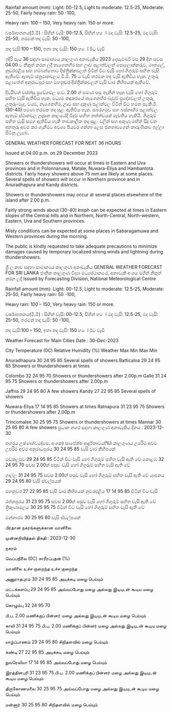 Rainfall amount (mm): Light: 00-12.5, Light to moderate: 12.5-25, Moderate: 25-50, Fairly heavy rain: 50 -100,

Heavy rain: 100 – 150, Very heavy rain: 150 or more.

වර්ෂාපතනය(මි.මී) : සිහින් වැසි: 00-12.5, සිහින් හ ෝ මද වැසි: 12.5-25, මද වැසි: 25-50, තරමක් තද වැසි: 50 -100,

තද වැසි:100 – 150, ඉතා තද වැසි: 150 හ ෝ ඊට වැඩි

ඉදිරි පැය 36 සඳහා සාමාන්‍යය කාලගුණ අනාවැකිය 2023 දෙසැම්බර් මස 29 දින සවස 04.00 ට නිකුත් කරන ලදි නැගෙනහිර සහ ඌව පළාත්වලත් පොලොන්නරුව, මාතලේ, නුවරඑළිය සහ හම්බන්තොට දිස්ත්‍රික්කවලත් විටින් විට වැසි හෝ ගිගුරුම් සහිත වැසි ඇතිවේ. ඇතැම් ස්ත්‍රථානවලට මි.මි. 75 ට වැඩි තරමක තද වැසි ඇතිවිය හැක. උතුරු පළාතේත් අනුරාධපුර සහ මහනුවර දිස්ත්‍රික්කවලත් වැසි වාර කිහිපයක් ඇතිවේ.

දිවයිවන් වස්ත්‍සු ප්‍රවේශවල ප.ව. 2.00 න් පමණ පසු තැනින් තැන වැසි හෝ ගිගුරුම් සහිත වැසි ඇතිවිය හැක. මධ්‍යම කඳුකරයේ නැගෙනහිර බැවුම් ප්‍රදේශවලත් උතුරු, උතුරු-මැද, වයඹ, නැගෙනහිර, ඌව සහ දකුණු පළාත්වල විටින් විට හමන පැ.කි.මී. (30-40) පමණ තරමක තද සුළං ඇතිවිය හැක. සබරගමුව සහ බස්නාහිර පළාත්වල ඇතැම් ස්ථානවල උදෑසන කාලයේදී මීදුම් සහිත තත්ත්වයක් පැවතිය හැකියි. ගිගුරුම් සහිත වැසි සමග ඇතිවිය හැකි තාවකාලික තද සුළං වලින් සහ අකුණු මඟින් සිදු වන අනතුරු අවම කර ගැනීමට අවශ්‍ය පියවර ගන්නා ලෙස ජනතාවගෙන් කාරුණිකව ඉල්ලා සිටිනු ලැබේ.

GENERAL WEATHER FORECAST FOR NEXT 36 HOURS

Issued at 04.00 p.m. on 29 December 2023

Showers or thundershowers will occur at times in Eastern and Uva provinces and in Polonnaruwa, Matale, Nuwara-Eliya and Hambantota districts. Fairly heavy showers above 75 mm are likely at some places. Several spells of showers will occur in Northern province and in Anuradhapura and Kandy districts.

Showers or thundershowers may occur at several places elsewhere of the island after 2.00 p.m.

Fairly strong winds about (30-40) kmph can be expected at times in Eastern slopes of the Central hills and in Northern, North-Central, North-western, Eastern, Uva and Southern provinces.

Misty conditions can be expected at some places in Sabaragamuwa and Western provinces during the morning.

The public is kindly requested to take adequate precautions to minimize damages caused by temporary localized strong winds and lightning during thundershowers.

ශ්‍රී ලංකාව සඳහා සාමාන්‍යය කාලගුණ අනාවැකිය GENERAL WEATHER FORECAST FOR SRI LANKA ජාතික කාලගුණ විද්‍යා මධ්‍යස්ථානයේ, අනාවැකි අංශය මගින් නිකුත් කරන ලදි Issued by Forecasting Division, National Meteorological Centre

Rainfall amount (mm): Light: 00-12.5, Light to moderate: 12.5-25, Moderate: 25-50, Fairly heavy rain: 50 -100,

Heavy rain: 100 – 150, Very heavy rain: 150 or more.

වර්ෂාපතනය(මි.මී) : සිහින් වැසි: 00-12.5, සිහින් හ ෝ මද වැසි: 12.5-25, මද වැසි: 25-50, තරමක් තද වැසි: 50 -100,

තද වැසි:100 – 150, ඉතා තද වැසි: 150 හ ෝ ඊට වැඩි

Weather Forecast for Main Cities Date : 30-Dec-2023

City Temperature (0C) Relative Humidity (%) Weather Max Min Max Min

Anuradhapura 30 24 95 85 Several spells of showers Batticaloa 29 24 95 85 Showers or thundershowers at times

Colombo 32 24 95 70 Showers or thundershowers after 2.00p.m Galle 31 24 95 75 Showers or thundershowers after 2.00p.m

Jaffna 29 24 95 80 A few showers Kandy 27 22 95 85 Several spells of showers

Nuwara-Eliya 17 14 95 85 Showers at times Ratnapura 31 23 95 75 Showers or thundershowers after 2.00p.m

Trincomalee 30 25 95 75 Showers or thundershowers at times Mannar 30 25 95 80 A few showers ප්‍රධාන නගර සදහා කාලගුණ අනාවැකිය දිනය : 2023-12-30

නගරය උෂ්ණත්වය(සෙ. අංශක) සාපේක්ෂ ආර්ද්‍රතාවය(%) කාලගුණය උපරිම අවම උපරිම අවම අනුරාධපුරය 30 24 95 85 වැසි වාර කිහිපයක්

මඩකලපුව 29 24 95 85 විටින් විට වැසි හෝ ගිගුරුම් සහිත වැසි ඇති වේ කොළඹ 32 24 95 70 සවස 2.00න් පසුව වැසි හෝ ගිගුරුම් සහිත වැසි ඇති වේ

ගාල්ල 31 24 95 75 සවස 2.00න් පසුව වැසි හෝ ගිගුරුම් සහිත වැසි ඇති වේ යාපනය 29 24 95 80 වැසි ස්වල්පයක්

මහනුවර 27 22 95 85 වැසි වාර කිහිපයක් නුවරඑළිය 17 14 95 85 විටින් විට වැසි

රත්නපුරය 31 23 95 75 සවස 2.00න් පසුව වැසි හෝ ගිගුරුම් සහිත වැසි ඇති වේ ත්‍රිකුණාමලය 30 25 95 75 විටින් විට වැසි හෝ ගිගුරුම් සහිත වැසි ඇති වේ

මන්නාරම 30 25 95 80 වැසි ස්වල්පයක්

பிரதான நகரங்களுக்கான வானிலை

முன்னறிவித்தல் திகதி : 2023-12-30

நகரம்

வெப்பநிலை (0C) சாரீரப்பதன் (%)

வானிலை உச்ச குறைந்த உச்ச குறைந்த

அனுராதபுரம் 30 24 95 85 அடிக்கடி மழை பெய்யும்

மட்டக்களப்பு 29 24 95 85 அவ்வப்போது மழை அல்லது இடியுடன் கூடிய மழை பெய்யும்

கொழும்பு 32 24 95 70

பி.ப. 2.00 மணிக்குப் பின்னர் மழை அல்லது இடியுடன் கூடிய மழை பெய்யும்

காலி 31 24 95 75 பி.ப. 2.00 மணிக்குப் பின்னர் மழை அல்லது இடியுடன் கூடிய மழை பெய்யும்

யாழ்ப்பாணம் 29 24 95 80 சிறிதளவில் மழை பெய்யும்

கண்டி 27 22 95 85 அடிக்கடி மழை பெய்யும்

நுவரெலியா 17 14 95 85 அவ்வப்போது மழை பெய்யும்

இரத்தினபுரி 31 23 95 75 பி.ப. 2.00 மணிக்குப் பின்னர் மழை அல்லது இடியுடன் கூடிய மழை பெய்யும்

திருகோணமலை 30 25 95 75 அவ்வப்போது மழை அல்லது இடியுடன் கூடிய மழை பெய்யும்

மன்னார் 30 25 95 80 சிறிதளவில் மழை பெய்யும்